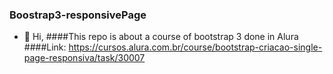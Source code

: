 ### Boostrap3-responsivePage

- 👋 Hi, 
####This repo is about a course of bootstrap 3 done in Alura
####Link: https://cursos.alura.com.br/course/bootstrap-criacao-single-page-responsiva/task/30007
